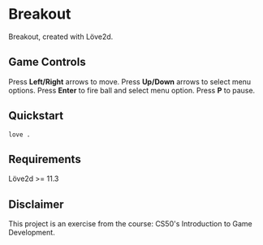 # Breakout
Breakout, created with Löve2d.

## Game Controls
Press **Left/Right** arrows to move.
Press **Up/Down** arrows to select menu options.
Press **Enter** to fire ball and select menu option.
Press **P** to pause.


## Quickstart
```shell
love .
```

## Requirements
Löve2d >= 11.3

## Disclaimer
This project is an exercise from the course: CS50's Introduction to Game Development.
